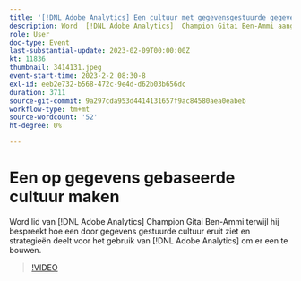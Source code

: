 ```yaml
---
title: '[!DNL Adobe Analytics] Een cultuur met gegevensgestuurde gegevens maken'
description: Word  [!DNL Adobe Analytics]  Champion Gitai Ben-Ammi aangezien hij bespreekt wat een gegeven-gedreven cultuur als kijkt en strategieën deelt om  [!DNL Adobe Analytics]  te gebruiken om te bouwen.
role: User
doc-type: Event
last-substantial-update: 2023-02-09T00:00:00Z
kt: 11836
thumbnail: 3414131.jpeg
event-start-time: 2023-2-2 08:30-8
exl-id: eeb2e732-b568-472c-9e4d-d62b03b656dc
duration: 3711
source-git-commit: 9a297cda953d4414131657f9ac84580aea0eabeb
workflow-type: tm+mt
source-wordcount: '52'
ht-degree: 0%

---
```


# Een op gegevens gebaseerde cultuur maken

Word lid van [!DNL Adobe Analytics] Champion Gitai Ben-Ammi terwijl hij bespreekt hoe een door gegevens gestuurde cultuur eruit ziet en strategieën deelt voor het gebruik van [!DNL Adobe Analytics] om er een te bouwen.

>[!VIDEO](https://video.tv.adobe.com/v/3414131/?quality=12&learn=on)
